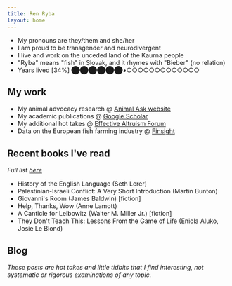 ```yaml
---
title: Ren Ryba
layout: home
---
```


* My pronouns are they/them and she/her
* I am proud to be transgender and neurodivergent
* I live and work on the unceded land of the Kaurna people
* "Ryba" means "fish" in Slovak, and it rhymes with "Bieber" (no relation)
* Years lived [34%] ⬤⬤⬤⬤⬤⬤◕○○○○○○○○○○○○○

## My work
* My animal advocacy research @ [Animal Ask website](https://www.animalask.org/research)
* My academic publications @ [Google Scholar](https://www.scholar.google.com/citations?hl=en&user=hCCZcZYAAAAJ&view_op=list_works&sortby=pubdate)
* My additional hot takes @ [Effective Altruism Forum](https://forum.effectivealtruism.org/users/ren-ryba)
* Data on the European fish farming industry @ [Finsight](https://finsight.fish)  

## Recent books I've read
*Full list [here](books.html)*  
* History of the English Language (Seth Lerer)
* Palestinian-Israeli Conflict: A Very Short Introduction (Martin Bunton)
* Giovanni's Room (James Baldwin) [fiction]
* Help, Thanks, Wow (Anne Lamott)
* A Canticle for Leibowitz (Walter M. Miller Jr.) [fiction]
* They Don't Teach This: Lessons From the Game of Life (Eniola Aluko, Josie Le Blond)

## Blog  
*These posts are hot takes and little tidbits that I find interesting, not systematic or rigorous examinations of any topic.*
